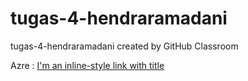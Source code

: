 # tugas-4-hendraramadani
tugas-4-hendraramadani created by GitHub Classroom

Azre : [I'm an inline-style link with title](https://grafkomc-170055.azurewebsites.net/ "Link")
